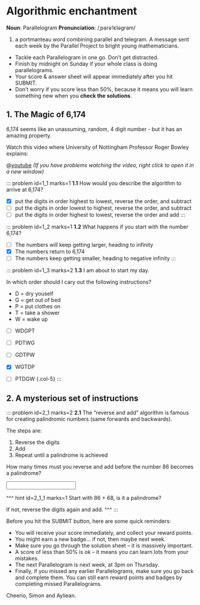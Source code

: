 # Algorithmic enchantment

<div class="dictionary">

__Noun__: Parallelogram
__Pronunciation__: /ˌparəˈlɛləɡram/

1. a portmanteau word combining parallel and telegram. A message sent each
week by the Parallel Project to bright young mathematicians.

</div>

*	Tackle each Parallelogram in one go. Don’t get distracted.
*	Finish by midnight on Sunday if your whole class is doing parallelograms.
*	Your score & answer sheet will appear immediately after you hit SUBMIT.
*	Don’t worry if you score less than 50%, because it means you will learn something new when you __check the solutions__.


## 1. The Magic of 6,174

6,174 seems like an unassuming, random, 4 digit number - but it has an amazing property.  

Watch this video where University of Nottingham Professor Roger Bowley explains:  

@[youtube](d8TRcZklX_Q) _(If you have problems watching the video, right click to open it in a new window)_

::: problem id=1_1 marks=1
__1.1__ How would you describe the algorithm to arrive at 6,174?

* [x] put the digits in order highest to lowest, reverse the order, and subtract
* [ ] put the digits in order lowest to highest, reverse the order, and subtract
* [ ] put the digits in order highest to lowest, reverse the order and add
:::

::: problem id=1_2 marks=1
__1.2__ What happens if you start with the number 6,174?  

* [ ] The numbers will keep getting larger, heading to infinity
* [x] The numbers return to 6,174
* [ ] The numbers keep getting smaller, heading to negative infinity
:::

::: problem id=1_3 marks=2
__1.3__ I am about to start my day.  

In which order should I cary out the following instructions?  

- D = dry youself  
- G = get out of bed  
- P = put clothes on  
- T = take a shower  
- W = wake up  

* [ ] WDGPT
* [ ] PDTWG
* [ ] GDTPW
* [x] WGTDP
* [ ] PTDGW
{.col-5}
:::


## 2. A mysterious set of instructions

::: problem id=2_1 marks=2
__2.1__ The “reverse and add” algorithm is famous for creating palindromic numbers (same forwards and backwards).  

The steps are:  

1. Reverse the digits  
2. Add  
3. Repeat until a palindrome is achieved  

How many times must you reverse and add before the number 86 becomes a palindrome?

<input type="number" solution="3"/>

^^^ hint id=2_1_1 marks=1
Start with 86 + 68, is it a palindrome?  

If not, reverse the digits again and add.
^^^
:::


Before you hit the SUBMIT button, here are some quick reminders:

*	You will receive your score immediately, and collect your reward points.
*	You might earn a new badge... if not, then maybe next week.
*	Make sure you go through the solution sheet – it is massively important.
*	A score of less than 50% is ok – it means you can learn lots from your mistakes.
*	The next Parallelogram is next week, at 3pm on Thursday.
*	Finally, if you missed any earlier Parallelograms, make sure you go back and complete them. You can still earn reward points and badges by completing missed Parallelograms.

Cheerio,
Simon and Ayliean.
